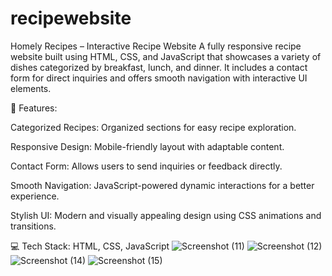 # recipewebsite
Homely Recipes – Interactive Recipe Website
A fully responsive recipe website built using HTML, CSS, and JavaScript that showcases a variety of dishes categorized by breakfast, lunch, and dinner. It includes a contact form for direct inquiries and offers smooth navigation with interactive UI elements.

🔹 Features:

Categorized Recipes: Organized sections for easy recipe exploration.

Responsive Design: Mobile-friendly layout with adaptable content.

Contact Form: Allows users to send inquiries or feedback directly.

Smooth Navigation: JavaScript-powered dynamic interactions for a better experience.

Stylish UI: Modern and visually appealing design using CSS animations and transitions.

💻 Tech Stack: HTML, CSS, JavaScript
![Screenshot (11)](https://github.com/user-attachments/assets/32a8c716-53d4-4300-aa57-bc2b8ff33016)
![Screenshot (12)](https://github.com/user-attachments/assets/51a9719f-e0f8-4e22-add3-ad477e584f32)
![Screenshot (14)](https://github.com/user-attachments/assets/83ea028e-3f1e-47b4-926b-cdd642daab2c)
![Screenshot (15)](https://github.com/user-attachments/assets/aaa05c43-fcd3-43e8-a9d3-a0e1e21262e6)

